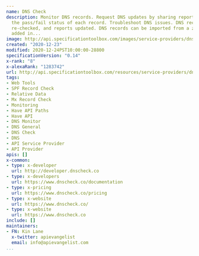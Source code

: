 ```yaml
---
name: DNS Check
description: Monitor DNS records. Request DNS updates by sharing reports that show
  the pass/fail status of each record. Troubleshoot DNS issues. DNS records are automatically
  re-checked, and reports updated. DNS records can be imported from a zone file, or
  added in...
image: http://api.specificationtoolbox.com/images/service-providers/dns-check.jpg
created: "2020-12-23"
modified: 2020-12-24PST10:00:00-28800
specificationVersion: "0.14"
x-rank: "8"
x-alexaRank: "1283742"
url: http://api.specificationtoolbox.com/resources/service-providers/dns-check/
tags:
- Web Tools
- SPF Record Check
- Relative Data
- Mx Record Check
- Monitoring
- Have API Paths
- Have API
- DNS Monitor
- DNS General
- DNS Check
- DNS
- API Service Provider
- API Provider
apis: []
x-common:
- type: x-developer
  url: http://developer.dnscheck.co
- type: x-developers
  url: https://www.dnscheck.co/documentation
- type: x-pricing
  url: https://www.dnscheck.co/pricing
- type: x-website
  url: https://www.dnscheck.co/
- type: x-website
  url: https://www.dnscheck.co
include: []
maintainers:
- FN: Kin Lane
  x-twitter: apievangelist
  email: info@apievangelist.com
...
```

